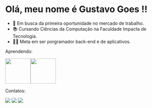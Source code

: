 # Olá, meu nome é Gustavo Goes !!

- 🔭 Em busca da primeira oportunidade no mercado de trabalho.
- 📚 Cursando Ciências da Computação na Faculdade Impacta de Tecnologia.
- 👨‍💻 Meta em ser porgramador back-end e de aplicativos.

Aprendendo:

<img src="https://cdn.jsdelivr.net/gh/devicons/devicon/icons/python/python-original-wordmark.svg" width="80" height= "80" /><img src="https://cdn.jsdelivr.net/gh/devicons/devicon/icons/java/java-original-wordmark.svg" width="80" height= "80" />

Contatos: 

<div>
<a href="https://instagram.com/_gugoes/" target="_blank"><img src="https://img.shields.io/badge/-Instagram-%23E4405F?style=for-the-badge&logo=instagram&logoColor=white" target="_blank"></a>
<a href = "mailto:goesgustavo@gmail.com"><img src="https://img.shields.io/badge/Gmail-D14836?style=for-the-badge&logo=gmail&logoColor=white" target="_blank"></a>
<a href="https://www.linkedin.com/in/gustavo-goes-" target="_blank"><img src="https://img.shields.io/badge/-LinkedIn-%230077B5?style=for-the-badge&logo=linkedin&logoColor=white" target="_blank"></a>   

          


